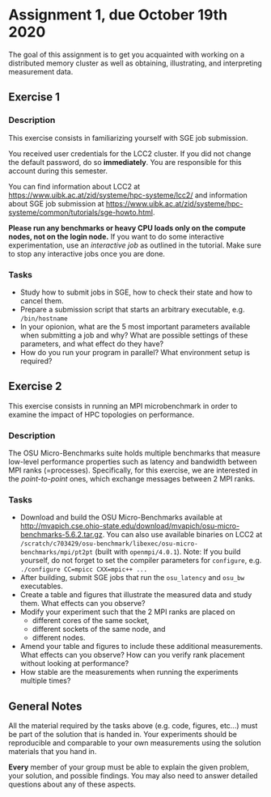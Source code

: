 # Assignment 1, due October 19th 2020

The goal of this assignment is to get you acquainted with working on a distributed memory cluster as well as obtaining, illustrating, and interpreting measurement data.

## Exercise 1

### Description

This exercise consists in familiarizing yourself with SGE job submission.

You received user credentials for the LCC2 cluster. If you did not change the default password, do so **immediately**. You are responsible for this account during this semester.

You can find information about LCC2 at https://www.uibk.ac.at/zid/systeme/hpc-systeme/lcc2/ and information about SGE job submission at https://www.uibk.ac.at/zid/systeme/hpc-systeme/common/tutorials/sge-howto.html.

**Please run any benchmarks or heavy CPU loads only on the compute nodes, not on the login node.**
If you want to do some interactive experimentation, use an *interactive job* as outlined in the tutorial. Make sure to stop any interactive jobs once you are done.

### Tasks

- Study how to submit jobs in SGE, how to check their state and how to cancel them.
- Prepare a submission script that starts an arbitrary executable, e.g. `/bin/hostname`
- In your opionion, what are the 5 most important parameters available when submitting a job and why? What are possible settings of these parameters, and what effect do they have?
- How do you run your program in parallel? What environment setup is required?

## Exercise 2

This exercise consists in running an MPI microbenchmark in order to examine the impact of HPC topologies on performance.

### Description

The OSU Micro-Benchmarks suite holds multiple benchmarks that measure low-level performance properties such as latency and bandwidth between MPI ranks (=processes). Specifically, for this exercise, we are interested in the *point-to-point* ones, which exchange messages between 2 MPI ranks.

### Tasks

- Download and build the OSU Micro-Benchmarks available at http://mvapich.cse.ohio-state.edu/download/mvapich/osu-micro-benchmarks-5.6.2.tar.gz. You can also use available binaries on LCC2 at `/scratch/c703429/osu-benchmark/libexec/osu-micro-benchmarks/mpi/pt2pt` (built with `openmpi/4.0.1`). Note: If you build yourself, do not forget to set the compiler parameters for `configure`, e.g. `./configure CC=mpicc CXX=mpic++ ...`
- After building, submit SGE jobs that run the `osu_latency` and `osu_bw` executables.
- Create a table and figures that illustrate the measured data and study them. What effects can you observe?
- Modify your experiment such that the 2 MPI ranks are placed on
    - different cores of the same socket,
    - different sockets of the same node, and
    - different nodes.
- Amend your table and figures to include these additional measurements. What effects can you observe? How can you verify rank placement without looking at performance?
- How stable are the measurements when running the experiments multiple times?

## General Notes

All the material required by the tasks above (e.g. code, figures, etc...) must be part of the solution that is handed in. Your experiments should be reproducible and comparable to your own measurements using the solution materials that you hand in.

**Every** member of your group must be able to explain the given problem, your solution, and possible findings. You may also need to answer detailed questions about any of these aspects.